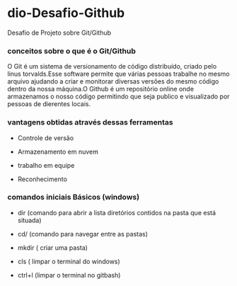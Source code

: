# dio-Desafio-Github
Desafio de Projeto sobre Git/Github

### conceitos sobre o que é o Git/Github

 O Git é um sistema de versionamento de código distribuído, criado pelo linus torvalds.Esse software permite que várias pessoas trabalhe no mesmo arquivo ajudando a criar e monitorar diversas versões do mesmo código dentro da nossa máquina.O Github é um repositório online onde armazenamos o nosso código permitindo que seja publico e  visualizado por pessoas de dierentes locais.
 
### vantagens obtidas através dessas ferramentas

 * Controle de versão
 
 * Armazenamento em nuvem
 
 * trabalho em equipe
 
 * Reconhecimento

### comandos iniciais Básicos (windows)

* dir (comando para abrir a lista diretórios contidos na pasta que está situada)

* cd/ (comando para navegar entre as pastas)

* mkdir ( criar uma pasta)

* cls ( limpar o terminal do windows)

* ctrl+l (limpar o terminal no gitbash)


